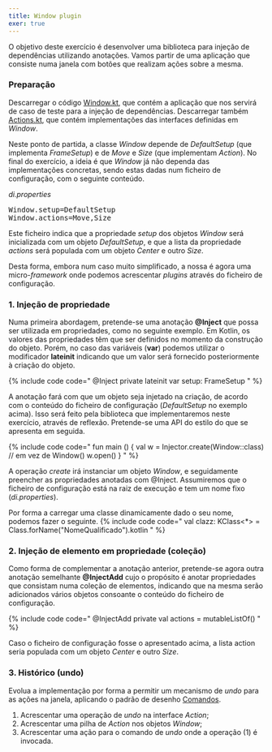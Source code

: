 ```yaml
---
title: Window plugin
exer: true
---
```


O objetivo deste exercício é desenvolver uma biblioteca para injeção de dependências utilizando anotações. Vamos partir de uma aplicação que consiste numa janela com botões que realizam ações sobre a mesma.

### Preparação

Descarregar o código [Window.kt](Window.kt), que contém a aplicação que nos servirá de caso de teste para a injeção de dependências. Descarregar também [Actions.kt](Actions.kt), que contém implementações das interfaces definidas em *Window*.

Neste ponto de partida, a classe *Window* depende de *DefaultSetup* (que implementa *FrameSetup*) e de *Move* e *Size* (que implementam *Action*). No final do exercício, a ideia é que *Window* já não dependa das implementações concretas, sendo estas dadas num  ficheiro de configuração, com o seguinte conteúdo.

*di.properties*
<pre>
Window.setup=DefaultSetup
Window.actions=Move,Size
</pre>

Este ficheiro indica que a propriedade *setup* dos objetos *Window* será inicializada com um objeto *DefaultSetup*, e que a lista da propriedade *actions* será populada com um objeto *Center* e outro *Size*.

Desta forma, embora num caso muito simplificado, a nossa é agora uma micro-*framework* onde podemos acrescentar *plugins* através do ficheiro de configuração.


### 1. Injeção de propriedade

Numa primeira abordagem, pretende-se uma anotação **@Inject** que possa ser utilizada em propriedades, como no seguinte exemplo. Em Kotlin, os valores das propriedades têm que ser definidos no momento da construção do objeto. Porém, no caso das variáveis (**var**) podemos utilizar o modificador **lateinit** indicando que um valor será fornecido posteriormente à criação do objeto.

{% include code code="
@Inject
private lateinit var setup: FrameSetup
"
%}

A anotação fará com que um objeto seja injetado na criação, de acordo com o conteúdo do ficheiro de configuração (*DefaultSetup* no exemplo acima).  Isso será feito pela biblioteca que implementaremos neste exercício, através de reflexão. Pretende-se uma API do estilo do que se apresenta em seguida.

{% include code code="
fun main () {
    val w = Injector.create(Window::class) // em vez de Window()
    w.open()
}
"
%}

A operação *create* irá instanciar um objeto *Window*, e seguidamente preencher as propriedades anotadas com @Inject. Assumiremos que o ficheiro de configuração está na raiz de execução e tem um nome fixo (*di.properties*).

Por forma a carregar uma classe dinamicamente dado o seu nome, podemos fazer o seguinte.
{% include code code="
val clazz: KClass<*> = Class.forName(\"NomeQualificado\").kotlin
"
%}





### 2. Injeção de elemento em propriedade (coleção)
Como forma de complementar a anotação anterior, pretende-se agora outra anotação semelhante **@InjectAdd** cujo o propósito é anotar propriedades que consistam numa coleção de elementos, indicando que na mesma serão adicionados vários objetos consoante o conteúdo do ficheiro de configuração.

{% include code code="
@InjectAdd
private val actions = mutableListOf<Action>()
"
%}

Caso o ficheiro de configuração fosse o apresentado acima, a lista action seria populada com um objeto *Center* e outro *Size*.


### 3. Histórico (undo)

Evolua a implementação por forma a permitir um mecanismo de *undo* para as ações na janela, aplicando o padrão de desenho [Comandos](/kotlin/padroesdesenho/comandos).

1. Acrescentar uma operação de *undo* na interface *Action*;
2. Acrescentar uma pilha de *Action* nos objetos *Window*;
3. Acrescentar uma ação para o comando de *undo* onde a operação (1) é invocada.

